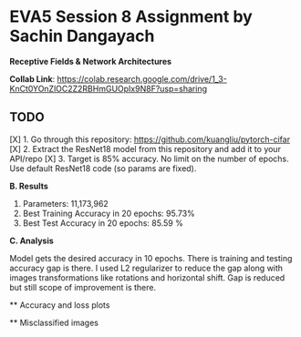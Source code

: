 # EVA5 Session 8 Assignment by Sachin Dangayach

**Receptive Fields & Network Architectures**

**Collab Link**: https://colab.research.google.com/drive/1_3-KnCt0YOnZlOC2Z2RBHmGUOpIx9N8F?usp=sharing

## TODO
[X] 1.  Go through this repository: https://github.com/kuangliu/pytorch-cifar
[X] 2.  Extract the ResNet18 model from this repository and add it to your API/repo
[X] 3.  Target is 85% accuracy. No limit on the number of epochs. Use default ResNet18 code (so params are fixed).


**B. Results**

1.  Parameters: 11,173,962
2.  Best Training Accuracy in 20 epochs: 95.73%
3.  Best Test Accuracy in 20 epochs: 85.59 %


**C. Analysis**

Model gets the desired accuracy in 10 epochs. There is training and testing accuracy gap is there. I used L2 regularizer to reduce the gap along with images transformations like rotations and horizontal shift. Gap is reduced but still scope of improvement is there.

** Accuracy and loss plots


** Misclassified images
